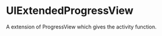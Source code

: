 UIExtendedProgressView
======================

A extension of ProgressView which gives the activity function.
